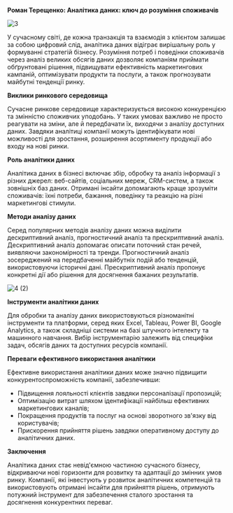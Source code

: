 **Роман Терещенко: Аналітика даних: ключ до розуміння споживачів**

![3](https://github.com/tereshchenko-roman/Roman-Tereshchenko/assets/167007729/787456a2-c389-4317-96c0-f8540ca30d45)


У сучасному світі, де кожна транзакція та взаємодія з клієнтом залишає за собою цифровий слід, аналітика даних відіграє вирішальну роль у формуванні стратегій бізнесу. Розуміння потреб і поведінки споживачів через аналіз великих обсягів даних дозволяє компаніям приймати обґрунтовані рішення, підвищувати ефективність маркетингових кампаній, оптимізувати продукти та послуги, а також прогнозувати майбутні тенденції ринку.

**Виклики ринкового середовища**

Сучасне ринкове середовище характеризується високою конкуренцією та змінністю споживчих уподобань. У таких умовах важливо не просто реагувати на зміни, але й передбачати їх, виходячи з аналізу доступних даних. Завдяки аналітиці компанії можуть ідентифікувати нові можливості для зростання, розширення асортименту продукції або входу на нові ринки.

**Роль аналітики даних**

Аналітика даних в бізнесі включає збір, обробку та аналіз інформації з різних джерел: веб-сайтів, соціальних мереж, CRM-систем, а також зовнішніх баз даних. Отримані інсайти допомагають краще зрозуміти споживачів: їхні потреби, бажання, поведінку та реакцію на різні маркетингові стимули.

**Методи аналізу даних**

Серед популярних методів аналізу даних можна виділити дескриптивний аналіз, прогностичний аналіз та прескриптивний аналіз. Дескриптивний аналіз допомагає описати поточний стан речей, виявляючи закономірності та тренди. Прогностичний аналіз зосереджений на передбаченні майбутніх подій або тенденцій, використовуючи історичні дані. Прескриптивний аналіз пропонує конкретні дії або рішення для досягнення бажаних результатів.

![4 (2)](https://github.com/tereshchenko-roman/Roman-Tereshchenko/assets/167007729/a4e3d429-81b5-4401-9eef-b6ef0654514c)


**Інструменти аналітики даних**

Для обробки та аналізу даних використовуються різноманітні інструменти та платформи, серед яких Excel, Tableau, Power BI, Google Analytics, а також складніші системи на базі штучного інтелекту та машинного навчання. Вибір інструментарію залежить від специфіки задач, обсягів даних та доступних ресурсів компанії.

**Переваги ефективного використання аналітики**

Ефективне використання аналітики даних може значно підвищити конкурентоспроможність компанії, забезпечивши:
- Підвищення лояльності клієнтів завдяки персоналізації пропозицій;
- Оптимізацію витрат шляхом ідентифікації найбільш ефективних маркетингових каналів;
- Покращення продуктів та послуг на основі зворотного зв'язку від користувачів;
- Прискорення прийняття рішень завдяки оперативному доступу до аналітичних даних.

**Заключення**

Аналітика даних стає невід'ємною частиною сучасного бізнесу, відкриваючи нові горизонти для розвитку та адаптації до змінних умов ринку. Компанії, які інвестують у розвиток аналітичних компетенцій та використовують отримані інсайти для прийняття рішень, отримують потужний інструмент для забезпечення сталого зростання та досягнення конкурентних переваг.

